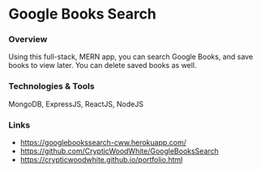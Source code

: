 # Google Books Search

### Overview
Using this full-stack, MERN app, you can search Google Books, and save books to view later. You can delete saved books as well.

### Technologies & Tools
MongoDB, ExpressJS, ReactJS, NodeJS

### Links
- https://googlebookssearch-cww.herokuapp.com/
- https://github.com/CrypticWoodWhite/GoogleBooksSearch
- https://crypticwoodwhite.github.io/portfolio.html